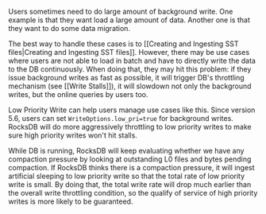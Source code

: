 Users sometimes need to do large amount of background write. One example is that they want load a large amount of data. Another one is that they want to do some data migration.

The best way to handle these cases is to [[Creating and Ingesting SST files|Creating and Ingesting SST files]]. However, there may be use cases where users are not able to load in batch and have to directly write the data to the DB continuously. When doing that, they may hit this problem: if they issue background writes as fast as possible, it will trigger DB's throttling mechanism (see [[Write Stalls]]), it will slowdown not only the background writes, but the online queries by users too.

Low Priority Write can help users manage use cases like this. Since version 5.6, users can set `WriteOptions.low_pri=true` for background writes. RocksDB will do more aggressively throttling to low priority writes to make sure high priority writes won't hit stalls.

While DB is running, RocksDB will keep evaluating whether we have any compaction pressure by looking at outstanding L0 files and bytes pending compaction. If RocksDB thinks there is a compaction pressure, it will ingest artificial sleeping to low priority write so that the total rate of low priority write is small. By doing that, the total write rate will drop much earlier than the overall write throttling condition, so the qualify of service of high priority writes is more likely to be guaranteed.